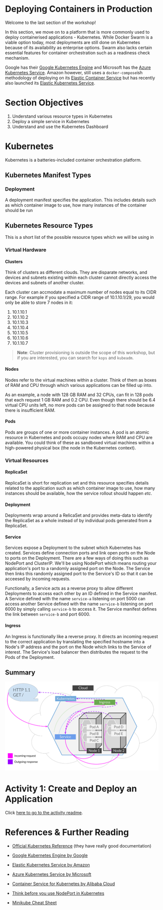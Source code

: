 # Deploying Containers in Production
Welcome to the last section of the workshop!

In this section, we move on to a platform that is more commonly used to deploy containerised applications - Kubernetes. While Docker Swarm is a viable option today, most deployments are still done on Kubernetes because of its availability as enterprise options. Swarm also lacks certain essential features for container orchestration such as a readiness check mechanism.

Google has their [Google Kubernetes Engine](https://cloud.google.com/kubernetes-engine/) and Microsoft has the [Azure Kubernetes Service](https://azure.microsoft.com/en-us/services/kubernetes-service/). Amazon however, still uses a `docker-compose`ish methodology of deploying on its [Elastic Container Service](https://aws.amazon.com/ecs/) but has recently also launched its [Elastic Kubernetes Service](https://aws.amazon.com/eks/).

# Section Objectives
1. Understand various resource types in Kubernetes
2. Deploy a simple service in Kubernetes
3. Understand and use the Kubernetes Dashboard

# Kubernetes
Kubernetes is a batteries-included container orchestration platform.

## Kubernetes Manifest Types
### Deployment
A deployment manifest specifies the application. This includes details such as which container image to use, how many instances of the container should be run

## Kubernetes Resource Types
This is a short list of the possible resource types which we will be using in 

### Virtual Hardware
#### Clusters
Think of clusters as different clouds. They are disparate networks, and devices and subnets existing within each cluster cannot directly access the devices and subnets of another cluster.

Each cluster can accmodate a maximum number of nodes equal to its CIDR range. For example if you specified a CIDR range of 10.1.10.1/29, you would only be able to store 7 nodes in it:

1. 10.1.10.1
1. 10.1.10.2
1. 10.1.10.3
1. 10.1.10.4
1. 10.1.10.5
1. 10.1.10.6
1. 10.1.10.7

> **Note**: Cluster provisioning is outside the scope of this workshop, but if you are interested, you can search for `kops` and `kubeadm`.

#### Nodes
Nodes refer to the virtual machines within a cluster. Think of them as boxes of RAM and CPU through which various applications can be filled up into.

As an example, a node with 128 GB RAM and 32 CPUs, can fit in 128 pods that each request 1 GB RAM and 0.2 CPU. Even though there should be 6.4 virtual CPU units left, no more pods can be assigned to that node because there is insufficient RAM.

#### Pods
Pods are groups of one or more container instances. A pod is an atomic resource in Kubernetes and pods occupy nodes where RAM and CPU are available. You could think of these as sandboxed virtual machines within a high-powered physical box (the node in the Kubernetes context).

### Virtual Resources
#### ReplicaSet
ReplicaSet is short for replication set and this resource specifies details related to the application such as which container image to use, how many instances should be available, how the service rollout should happen *etc*.

#### Deployment
Deployments wrap around a RelicaSet and provides meta-data to identify the ReplicaSet as a whole instead of by individual pods generated from a ReplicaSet.

#### Service
Services expose a Deployment to the subnet which Kubernetes has created. Services define connection ports and link open ports on the Node to ports on the Deployment. There are a few ways of doing this such as NodePort and ClusterIP. We'll be using NodePort which means routing your application's port to a randomly assigned port on the Node. The Service then links this randomly assigned port to the Service's ID so that it can be acceesed by incoming requests.

Functionally, a Service acts as a reverse proxy to allow different Deployments to access each other by an ID defined in the Service manifest. A Service defined with the name `service-a` listening on port 5000 can access another Service defined with the name `service-b` listening on port 6000 by simply calling `service-b` to access it. The Service manifest defines the link between `service-b` and port 6000.

#### Ingress
An Ingress is functionally like a reverse proxy. It directs an incoming request to the correct application by translating the specified hostname into a Node's IP address and the port on the Node which links to the Service of interest. The Service's load balancer then distributes the request to the Pods of the Deployment.

## Summary
![Kubernetes Resource Types](../resources/k8s-res-types.png)


# Activity 1: Create and Deploy an Application
Click [here to go to the activity readme](./ACTIVITY-01.md).

# References & Further Reading
- [Official Kubernetes Reference](https://kubernetes.io/docs/reference/) (they have really good documentation)
- [Google Kubernetes Engine by Google](https://cloud.google.com/kubernetes-engine/)
- [Elastic Kubernetes Service by Amazon](https://aws.amazon.com/eks/)
- [Azure Kubernetes Service by Microsoft](https://azure.microsoft.com/en-us/services/kubernetes-service/)
- [Container Service for Kubernetes by Alibaba Cloud](https://www.alibabacloud.com/en/product/kubernetes)

- [Think before you use NodePort in Kubernetes](https://oteemo.com/2017/12/12/think-nodeport-kubernetes/)
- [Minikube Cheat Sheet](https://medium.com/@wisegain/minikube-cheat-sheet-a273385e66c9)
